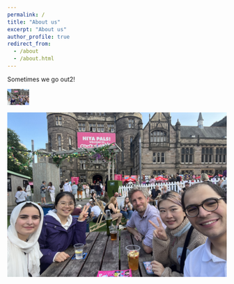 ```yaml
---
permalink: /
title: "About us"
excerpt: "About us"
author_profile: true
redirect_from: 
  - /about
  - /about.html
---
```


Sometimes we go out2! 

<img src="/images/bristo_square2_Aug2023.png" alt="drawing" width="50"/>


![Group trip to the Fringe](/images/bristo_square2_Aug2023.png)
